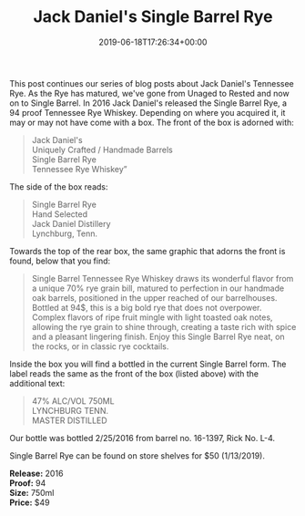 ﻿---
layout: post
title: Jack Daniel's Single Barrel Rye
date: '2019-06-18T17:26:34+00:00'
permalink: JackDanielsSingleBarrelRye
image:
  feature: 16/JackDanielsSingleBarrelRye-1.jpg
description: A collector's guide to the Jack Daniel's Single Barrel Rye bottle 
gallery:
  JackDanielsSingleBarrelRye:
  - image_path: 16/JackDanielsSingleBarrelRye-1.jpg
    image-caption: Jack Daniel's Single Barrel Rye bottle 
    image-copyright: © CollectorOfJack.com
  - image_path: 16/JackDanielsSingleBarrelRye-2.jpg
    image-caption: Jack Daniel's Single Barrel Rye bottle 
    image-copyright: © CollectorOfJack.com
  - image_path: 16/JackDanielsSingleBarrelRye-3.jpg
    image-caption: Jack Daniel's Single Barrel Rye bottle 
    image-copyright: © CollectorOfJack.com
  - image_path: 16/JackDanielsSingleBarrelRye-4.jpg
    image-caption: Jack Daniel's Single Barrel Rye bottle 
    image-copyright: © CollectorOfJack.com
  - image_path: 16/JackDanielsSingleBarrelRye-5.jpg
    image-caption: Jack Daniel's Single Barrel Rye bottle 
    image-copyright: © CollectorOfJack.com
  - image_path: 16/JackDanielsSingleBarrelRye-6.jpg
    image-caption: Jack Daniel's Single Barrel Rye bottle 
    image-copyright: © CollectorOfJack.com
  - image_path: 16/JackDanielsSingleBarrelRye-8.jpg
    image-caption: Jack Daniel's Single Barrel Rye bottle 
    image-copyright: © CollectorOfJack.com
categories: [ Rye, 750ml, Single Barrel ]
---

This post continues our series of blog posts about Jack Daniel's Tennessee Rye. As the Rye has matured, we've gone from Unaged to Rested and now on to Single Barrel. In 2016 Jack Daniel's released the Single Barrel Rye, a 94 proof Tennessee Rye Whiskey. Depending on where you acquired it, it may or may not have come with a box. The front of the box is adorned with:

> Jack Daniel's   
> Uniquely Crafted / Handmade Barrels  
> Single Barrel Rye  
> Tennessee Rye Whiskey”


 The side of the box reads:
> Single Barrel Rye  
> Hand Selected  
> Jack Daniel Distillery  
> Lynchburg, Tenn.

Towards the top of the rear box, the same graphic that adorns the front is found, below that you find:
> Single Barrel Tennessee Rye Whiskey draws its wonderful flavor from a unique 70% rye grain bill, matured to perfection in our handmade oak barrels, positioned in the upper reached of our barrelhouses. Bottled at 94$, this is a big bold rye that does not overpower. Complex flavors of ripe fruit mingle with light toasted oak notes, allowing the rye grain to shine through, creating a taste rich with spice and a pleasant lingering finish. Enjoy this Single Barrel Rye neat, on the rocks, or in classic rye cocktails.


Inside the box you will find a bottled in the current Single Barrel form. The label reads the same as the front of the box (listed above) with the additional text:

> 47% ALC/VOL 750ML  
> LYNCHBURG TENN.  
> MASTER DISTILLED

Our bottle was bottled 2/25/2016 from barrel no. 16-1397, Rick No. L-4. 

Single Barrel Rye can be found on store shelves for $50 (1/13/2019).

**Release:** 2016  
**Proof:** 94  
**Size:** 750ml  
**Price:** $49  


